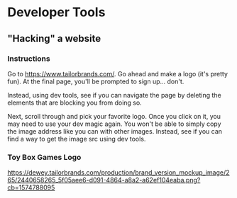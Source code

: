 # Developer Tools

## "Hacking" a website

### Instructions

Go to https://www.tailorbrands.com/. Go ahead and make a logo (it's pretty fun). At the final page, you'll be prompted to sign up... don't. 

Instead, using dev tools, see if you can navigate the page by deleting the elements that are blocking you from doing so. 

Next, scroll through and pick your favorite logo. Once you click on it, you may need to use your dev magic again. You won't be able to simply copy the image address like you can with other images. Instead, see if you can find a way to get the image src using dev tools.


### Toy Box Games Logo

https://dewey.tailorbrands.com/production/brand_version_mockup_image/265/2440658265_5f05aee6-d091-4864-a8a2-a62ef104eaba.png?cb=1574788095

